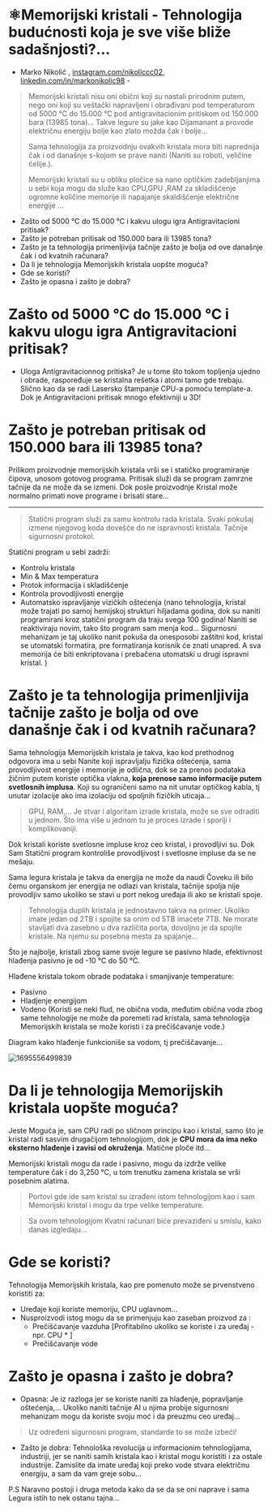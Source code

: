 # ⚛Memorijski kristali - Tehnologija budućnosti koja je sve više bliže sadašnjosti?...

- Marko Nikolić , [instagram.com/nikoliccc02](https://instagram.com/nikoliccc02), [linkedin.com/in/markonikolic98](https://linkedin.com/in/markonikolic98) -

> Memorijski kristali nisu oni obični koji su nastali prirodnim putem, nego oni koji su veštački napravljeni i obrađivani pod temperaturom od 5000 °C do 15.000 °C pod antigravitacionim pritiskom od 150.000 bara (13985 tona)... Takve legure su jake kao Dijamanant a provode električnu energiju bolje kao zlato možda čak i bolje...
>
> Sama tehnologija za proizvodnju ovakvih kristala mora biti naprednija čak i od današnje s-kojom se prave naniti (Naniti su roboti, veličine ćelije.).
>
> Memorijski kristali su u obliku pločice sa nano optičkim zadebljanjima u sebi koja mogu da služe kao CPU,GPU ,RAM  za skladišćenje ogromne količine memorije ili napajanje skaldišćenje električne energije ...

- Zašto od 5000 °C do 15.000 °C i kakvu ulogu igra Antigravitacioni pritisak?
- Zašto je potreban pritisak od 150.000 bara ili 13985 tona?
- Zašto je ta tehnologija primenljivija tačnije zašto je bolja od ove današnje čak i od kvatnih računara?
- Da li je tehnologija Memorijskih kristala uopšte moguća?
- Gde se koristi?
- Zašto je opasna i zašto je dobra?

# Zašto od 5000 °C do 15.000 °C i kakvu ulogu igra Antigravitacioni pritisak?

- Uloga Antigravitacionnog pritiska? Je u tome što tokom topljenja ujedno i obrade, raspoređuje se kristalna rešetka i atomi tamo gde trebaju. Slično kao da se radi Lasersko štampanje CPU-a pomoću template-a. Dok je Antigravitacioni pritisak mnogo efektivniji u 3D!

# Zašto je potreban pritisak od 150.000 bara ili 13985 tona?

Prilikom proizvodnje memorijskih kristala vrši se i statičko programiranje čipova, unosom gotovog programa. Pritisak služi da se program zamrzne tačnije da ne može da se izmeni. Dok posle proizvodnje Kristal može normalno primati nove programe i brisati stare...

---

> Statični program služi za samu kontrolu rada kristala. Svaki pokušaj izmene njegovog koda dovešće do ne ispravnosti kristala. Tačnije sigurnosni protokol.

Statični program u sebi zadrži:

- Kontrolu kristala
- Min & Max temperatura
- Protok informacija i skladišćenje
- Kontrola provodljivosti energije
- Automatsko ispravljanje vizičkih oštećenja (nano tehnologija, kristal može trajati po samoj hemijskoj strukturi hiljadama godina, dok su naniti programirani kroz statični program da traju svega 100 godina! Naniti se reaktiviraju novim, tako što program sam menja kod... Sigurnosni mehanizam je taj ukoliko nanit pokuša da onesposobi zaštitni kod, kristal se utomatski formatira, pre formatiranja korisnik će znati unapred. A sva memorija će biti enkriptovana i prebačena utomatski u drugi ispravni kristal. )

# Zašto je ta tehnologija primenljivija tačnije zašto je bolja od ove današnje čak i od kvatnih računara?

Sama tehnologija Memorijskih kristala je takva, kao kod prethodnog odgovora ima u sebi Nanite koji ispravljalju fizička oštećenja, sama provodljivost energije i memorije je odlična, dok se za prenos podataka žičnim putem koriste optička vlakna, **koja prenose samo informacije putem svetlosnih implusa**. Koji su ograničeni samo na nit unutar optičkog kabla, tj unutar izolacije ako ima izolaciju od spoljnih fizičkih uticaja...

> GPU, RAM,... Je stvar i algoritam izrade kristala, može se sve odraditi u jednom. Što ima više u jednom tu je proces izrade i sporiji i komplikovaniji.

Dok kristali koriste svetlosne impluse kroz ceo kristal, i provodljivi su. Dok Sam Statični program kontroliše provodljivost i svetlosne impluse da se ne mešaju.

Sama legura kristala je takva da energija ne može da naudi Čoveku ili bilo čemu organskom jer energija ne odlazi van kristala, tačnije spolja nije provodljiv samo ukoliko se stavi u port nekog uređaja ili ako se kristali spoje.

> Tehnologija duplih kristala je jednostavno takva na primer: Ukoliko imate jedan od 2TB i spojite sa onim od 5TB imaćete 7TB. Ne morate stavljati dva zasebno u dva različita porta, dovoljno je da spojite kristale. Na njemu su posebna mesta za spajanje...

Što je najbolje, kristali zbog same svoje legure se pasivno hlade, efektivnost hlađenja pasivno je od -10 °C do 50 °C.

Hlađene kristala tokom obrade podataka i smanjivanje temperature:

- Pasivno
- Hladjenje energijom
- Vodeno (Koristi se neki flud, ne obična voda, međutim obična voda zbog same tehnologije ne može da poremeti rad kristala, sama tehnologija Memorijskih kristala se može koristi i za prečišćavanje vode.)

Diagram kako hlađenje funkcioniše sa vodom, tj prečiščavanje...

![1695556499839](/?blog=24_sept_2023_12_01/1695556499839)
 

# Da li je tehnologija Memorijskih kristala uopšte moguća?

Jeste Moguća je, sam CPU radi po sličnom principu kao i kristal, samo što je kristal radi sasvim drugačijom tehnologijom, dok je **CPU mora da ima neko eksterno hlađenje i zavisi od okruženja**. Matične ploče itd... 

Memorijski kristali mogu da rade i pasivno, mogu da izdrže velike temperature čak i do 3,250 °C, u tom trenutku zamena kristala se vrši posebnim alatima.

> Portovi gde ide sam kristal su izrađeni istom tehnologijom kao i sam Memorijski kristal i mogu da trpe velike temperature.

> Sa ovom tehnologijom Kvatni računari biće prevaziđeni u smislu, kako danas izgledaju...

# Gde se koristi? 

Tehnologija Memorijskih kristala, kao pre pomenuto može se prvenstveno koristiti za:
- Uređaje koji koriste memoriju, CPU uglavnom... 
- Nusproizvodi istog mogu da se primenjuju kao zaseban proizvod za :
    - Prečišćavanje vazduha [Profitabilno ukoliko se koriste i za uređaj - npr. CPU * ]
    - Prečišćavanje vode

# Zašto je opasna i zašto je dobra?
- Opasna: Je iz razloga jer se koriste naniti za hlađenje, popravljanje oštećenja,... Ukoliko naniti tačnije AI u njima probije sigurnosni mehanizam mogu da koriste svoju moć i da preuzmu ceo uređaj... 
 >Uz određeni sigurnosni program, standarde to se može izbeći!

- Zašto je dobra: Tehnološka revolucija u informacionim tehnologijama, industriji, jer se naniti samih kristala kao i kristal mogu koristiti i za ostale industrije. Zamislite da imate uređaj koji preko vode stvara električnu energiju, a sam da vam greje sobu...


P.S Naravno postoji i druga metoda kako da se da se oni naprave i sama Legura istih to nek ostanu tajna...

